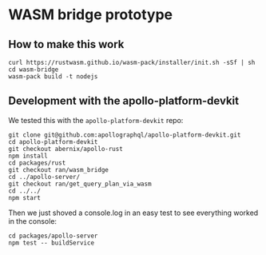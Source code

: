 # WASM bridge prototype

## How to make this work

```shell script
curl https://rustwasm.github.io/wasm-pack/installer/init.sh -sSf | sh
cd wasm-bridge
wasm-pack build -t nodejs
```


## Development with the apollo-platform-devkit

We tested this with the `apollo-platform-devkit` repo:
```shell script
git clone git@github.com:apollographql/apollo-platform-devkit.git
cd apollo-platform-devkit
git checkout abernix/apollo-rust
npm install
cd packages/rust
git checkout ran/wasm_bridge
cd ../apollo-server/
git checkout ran/get_query_plan_via_wasm
cd ../../
npm start
```

Then we just shoved a console.log in an easy test to see everything worked in the console:

```shell script
cd packages/apollo-server
npm test -- buildService
```
